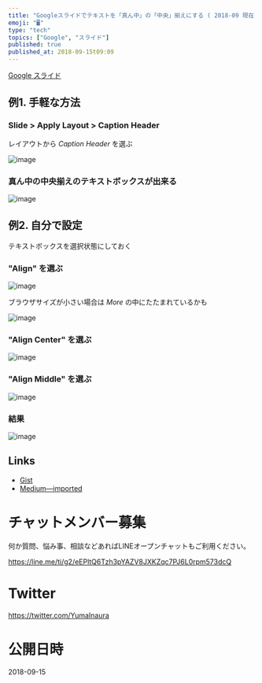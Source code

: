 ```yaml
---
title: "Googleスライドでテキストを「真ん中」の「中央」揃えにする ( 2018-09 現在 )"
emoji: "🖥"
type: "tech"
topics: ["Google", "スライド"]
published: true
published_at: 2018-09-15t09:09
---
```


[Google スライド](https://www.google.com/slides/about/)

## 例1. 手軽な方法

### Slide > Apply Layout > Caption Header

レイアウトから *Caption Header* を選ぶ

![image](https://user-images.githubusercontent.com/13635059/45522302-22028700-b7fd-11e8-8eb5-ece952877c66.png)

### 真ん中の中央揃えのテキストボックスが出来る

![image](https://user-images.githubusercontent.com/13635059/45522205-9557c900-b7fc-11e8-91ac-1ed4e0fa5605.png)

## 例2. 自分で設定

テキストボックスを選択状態にしておく

### "Align" を選ぶ

![image](https://user-images.githubusercontent.com/13635059/45521824-c20ae100-b7fa-11e8-9efd-b2b0f9f0e170.png)

ブラウザサイズが小さい場合は *More* の中にたたまれているかも

![image](https://user-images.githubusercontent.com/13635059/45521818-bf0ff080-b7fa-11e8-9d6d-42811aef2aa4.png)

### "Align Center" を選ぶ

![image](https://user-images.githubusercontent.com/13635059/45521628-c71b6080-b7f9-11e8-8051-7012bbc58934.png)


### "Align Middle" を選ぶ

![image](https://user-images.githubusercontent.com/13635059/45521632-caaee780-b7f9-11e8-95ee-3804c8c3fe55.png)


### 結果

![image](https://user-images.githubusercontent.com/13635059/45521558-70158b80-b7f9-11e8-9c78-09a9dbda1f35.png)

## Links

- [Gist](https://gist.github.com/YumaInaura/9ba60e61a42b69febed74376264bf334)
- [Medium—imported](https://medium.com/supersonic-generation/google-slide-align-text-center-of-middle-93a64b1486c0)








<!-- Update From Qiita API -->

# チャットメンバー募集


何か質問、悩み事、相談などあればLINEオープンチャットもご利用ください。

https://line.me/ti/g2/eEPltQ6Tzh3pYAZV8JXKZqc7PJ6L0rpm573dcQ





# Twitter


https://twitter.com/YumaInaura


<!-- Update From Qiita API -->



# 公開日時

2018-09-15
